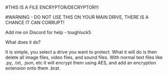 #THIS IS A FILE ENCRYPTOR/DECRYPTOR!!!

#WARNING - DO NOT USE THIS ON YOUR MAIN DRIVE, THERE IS A CHANCE IT CAN CORRUPT!

Add me on Discord for help - toughluck5

What does it do?

It is simple, you select a drive you want to protect. What it will do is then delete all image files, video files, and sound files. With normal text files like .py, .txt, .json, etc it will encrypt them using AES, and add an encryption extension onto them .brat.
